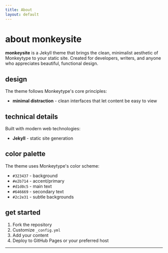 ```yaml
---
title: About
layout: default
---
```


# about monkeysite

**monkeysite** is a Jekyll theme that brings the clean, minimalist aesthetic of Monkeytype to your static site. Created for developers, writers, and anyone who appreciates beautiful, functional design.

## design

The theme follows Monkeytype's core principles:

- **minimal distraction** - clean interfaces that let content be easy to view

## technical details

Built with modern web technologies:

- **Jekyll** - static site generation

## color palette

The theme uses Monkeytype's color scheme:

- `#323437` - background
- `#e2b714` - accent/primary  
- `#d1d0c5` - main text
- `#646669` - secondary text
- `#2c2e31` - subtle backgrounds

## get started

1. Fork the repository
2. Customize `_config.yml`
3. Add your content
4. Deploy to GitHub Pages or your preferred host

---